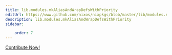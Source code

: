 ```yaml
---
title: lib.modules.mkAliasAndWrapDefsWithPriority
editUrl: https://www.github.com/nixos/nixpkgs/blob/master/lib/modules.nix#L1078C36
description: lib.modules.mkAliasAndWrapDefsWithPriority
sidebar:

    order: 7
---
```


<a href="https://www.github.com/nixos/nixpkgs/blob/master/lib/modules.nix#L1078C36">Contribute Now!</a>



